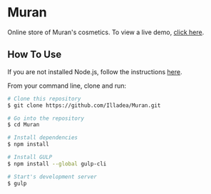 # Muran
Online store of Muran's cosmetics.
To view a live demo, [click here](https://sinicynapolina.ru/muran/).

## How To Use
If you are not installed Node.js, follow the instructions [here](https://nodejs.org/en/).

From your command line, clone and run:

```bash
# Clone this repository
$ git clone https://github.com/Illadea/Muran.git

# Go into the repository
$ cd Muran

# Install dependencies
$ npm install

# Install GULP
$ npm install --global gulp-cli

# Start's development server
$ gulp
```
